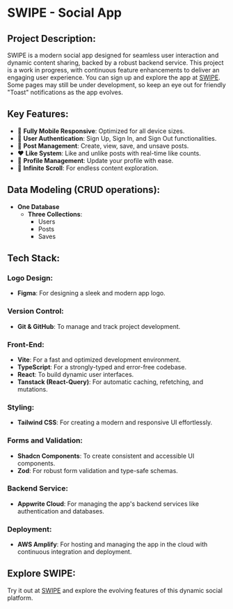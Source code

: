 # SWIPE - Social App

## Project Description:
SWIPE is a modern social app designed for seamless user interaction and dynamic content sharing, backed by a robust backend service. This project is a work in progress, with continuous feature enhancements to deliver an engaging user experience. You can sign up and explore the app at [SWIPE](https://lnkd.in/emxGBCz3). Some pages may still be under development, so keep an eye out for friendly "Toast" notifications as the app evolves.

## Key Features:

- 📱 **Fully Mobile Responsive**: Optimized for all device sizes.
- 👥 **User Authentication**: Sign Up, Sign In, and Sign Out functionalities.
- 📝 **Post Management**: Create, view, save, and unsave posts.
- ❤️ **Like System**: Like and unlike posts with real-time like counts.
- 👤 **Profile Management**: Update your profile with ease.
- 🔄 **Infinite Scroll**: For endless content exploration.

## Data Modeling (CRUD operations):
- **One Database**
  - **Three Collections**:
    - Users
    - Posts
    - Saves

## Tech Stack:

### Logo Design:
- **Figma**: For designing a sleek and modern app logo.

### Version Control:
- **Git & GitHub**: To manage and track project development.

### Front-End:
- **Vite**: For a fast and optimized development environment.
- **TypeScript**: For a strongly-typed and error-free codebase.
- **React**: To build dynamic user interfaces.
- **Tanstack (React-Query)**: For automatic caching, refetching, and mutations.

### Styling:
- **Tailwind CSS**: For creating a modern and responsive UI effortlessly.

### Forms and Validation:
- **Shadcn Components**: To create consistent and accessible UI components.
- **Zod**: For robust form validation and type-safe schemas.

### Backend Service:
- **Appwrite Cloud**: For managing the app's backend services like authentication and databases.

### Deployment:
- **AWS Amplify**: For hosting and managing the app in the cloud with continuous integration and deployment.

## Explore SWIPE:
Try it out at [SWIPE](https://lnkd.in/emxGBCz3) and explore the evolving features of this dynamic social platform.

